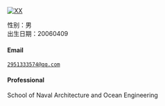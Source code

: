 [![XX](https://img.shields.io/badge/XX-github-blue?logo=github)](https://github.com/XX)

性别：男
<br>出生日期：20060409</br>

#### Email  
<code>2951333574@qq.com</code>  

#### Professional <br>
School of Naval Architecture and Ocean Engineering
